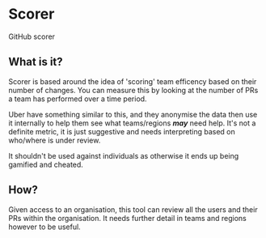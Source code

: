 # Scorer
GitHub scorer

## What is it?
Scorer is based around the idea of 'scoring' team efficency based on their number of changes. You can measure this by looking at the number of PRs a team has performed over a time period.

Uber have something similar to this, and they anonymise the data then use it internally to help them see what teams/regions ***may*** need help. It's not a definite metric, it is just suggestive and needs interpreting based on who/where is under review.

It shouldn't be used against individuals as otherwise it ends up being gamified and cheated.

## How?

Given access to an organisation, this tool can review all the users and their PRs within the organisation. It needs further detail in teams and regions however to be useful.